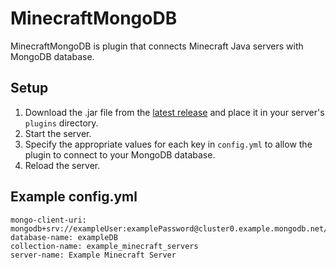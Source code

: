 # MinecraftMongoDB

MinecraftMongoDB is plugin that connects Minecraft Java servers with MongoDB database.

## Setup

1. Download the .jar file from the [latest release](https://github.com/delta-12/MinecraftMongoDB/releases/download/v1.1.0/MinecraftMongoDB-1.1.jar) and place it in your server's `plugins` directory.
2. Start the server.
3. Specify the appropriate values for each key in `config.yml` to allow the plugin to connect to your MongoDB database.
4. Reload the server.

## Example config.yml

```
mongo-client-uri: mongodb+srv://exampleUser:examplePassword@cluster0.example.mongodb.net/
database-name: exampleDB
collection-name: example_minecraft_servers
server-name: Example Minecraft Server
```
